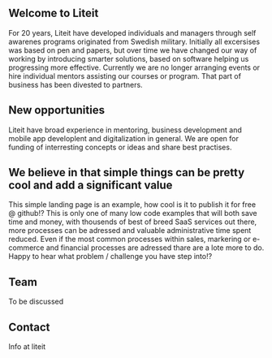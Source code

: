 ## Welcome to Liteit
For 20 years, Liteit have developed individuals and managers through self awarenes programs originated from Swedish military. Initially all excersises was based on pen and papers, but over time we have changed our way of working by introducing smarter solutions, based on software helping us progressing more effective. Currently we are no longer arranging events or hire individual mentors assisting our courses or program. That part of business has been divested to partners.    

## New opportunities
Liteit have broad experience in mentoring, business development and mobile app developlent and digitalization in general. We are open for funding of interresting concepts or ideas and share best practises. 

## We believe in that simple things can be pretty cool and add a significant value
This simple landing page is an example, how cool is it to publish it for free @ github!?
This is only one of many low code examples that will both save time and money, with thousends of best of breed SaaS services out there, more processes can be adressed and valuable administrative time spent reduced. Even if the most common processes within sales, markering or e-commerce and financial processes are adressed thare are a lote more to do.  Happy to hear what problem  / challenge you have step into!?      

## Team
To be discussed

## Contact
Info at liteit



